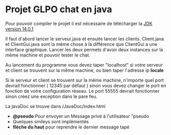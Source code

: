 # Projet GLPO  chat en java 
  
  
  
Pour pouvoir compiler le projet il est nécessaire de télécharger la    [JDK version 14.0.1](https://www.oracle.com/java/technologies/javase-jdk14-downloads.html)

Il faut d'abord lancer le serveur.java et ensuite lancer les clients. 
Client.java et ClientGui.java sont la même chose à la différence que ClientGui a une interface graphique. Lancer les deux permets d'avoir deux instances sur la même machine et pouvoir tester le chat.

Au lancement du programme vous devez taper "localhost" si votre serveur et client se trouvent sur la même machine, ou bien taper l'adresse ip <b>locale</b> 

Si le serveur et client se trouvent sur la même machine, n'importe quel port devrait fonctionner ( 12345 par défaut ) sinon vous devez changer le port en fonction de votre configuration réseau. Le port 55555 devrait fonctionner sinon créez une exception dans le pare feu.

La javaDoc se trouve dans /JavaDoc/index.html
<ul>  
<li><b>@pseudo</b> Pour envoyer un Message privé à l'utilisateur "pseudo</li>  
<li>Quelques smileys sont implémentés</li>  
<li><b>flèche du haut</b> pour reprendre le dernier message tapé</li>  
</ul><br/>
